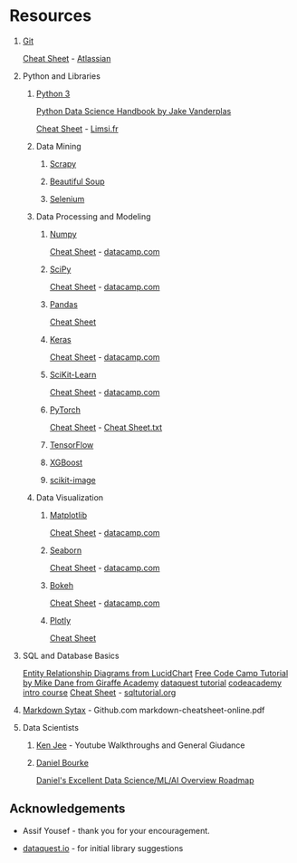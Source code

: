 # Resources

1.  [Git](https://git-scm.com/docs)

    [Cheat Sheet](https://github.com/aespositoiii/Resources/blob/master/SWTM-2088_Atlassian-Git-Cheatsheet-1.pdf) - [Atlassian](https://www.atlassian.com/git/tutorials/atlassian-git-cheatsheet)

1.  Python and Libraries

    1.  [Python 3](https://docs.python.org/3/)

        [Python Data Science Handbook by Jake Vanderplas](https://jakevdp.github.io/PythonDataScienceHandbook/)
        
        [Cheat Sheet](https://github.com/aespositoiii/Resources/blob/master/mementopython3-english.pdf) - [Limsi.fr](https://perso.limsi.fr/pointal/python:memento)

    1.  Data Mining
        1.  [Scrapy](https://docs.scrapy.org/en/latest/index.html)

        1.  [Beautiful Soup](https://www.crummy.com/software/BeautifulSoup/bs4/doc/)

        1.  [Selenium](https://selenium-python.readthedocs.io/)

    1.  Data Processing and Modeling
        1.  [Numpy](https://numpy.org/doc/1.19/index.html)

            [Cheat Sheet](https://github.com/aespositoiii/Resources/blob/master/Numpy_Python_Cheat_Sheet.pdf) - [datacamp.com](https://www.datacamp.com/community/blog/python-numpy-cheat-sheet)

        1.  [SciPy](https://docs.scipy.org/doc/scipy/reference/)

            [Cheat Sheet](https://github.com/aespositoiii/Resources/blob/master/Python_SciPy_Cheat_Sheet_Linear_Algebra.pdf) - [datacamp.com](https://www.datacamp.com/community/blog/python-scipy-cheat-sheet)

        1.  [Pandas](https://pandas.pydata.org/pandas-docs/stable/user_guide/index.html)

            [Cheat Sheet](https://github.com/aespositoiii/Resources/blob/master/Pandas_Cheat_Sheet.pdf)

        1.  [Keras](https://keras.io/guides/functional_api/)

            [Cheat Sheet](https://github.com/aespositoiii/Resources/blob/master/Keras_Cheat_Sheet_Python.pdf) - [datacamp.com](https://www.datacamp.com/community/blog/keras-cheat-sheet)

        1.  [SciKit-Learn](https://scikit-learn.org/stable/user_guide.html)

            [Cheat Sheet](https://github.com/aespositoiii/Resources/blob/master/Scikit_Learn_Cheat_Sheet_Python.pdf) - [datacamp.com](https://www.datacamp.com/community/blog/scikit-learn-cheat-sheet)

        1.  [PyTorch](https://pytorch.org/docs/stable/index.html)

            [Cheat Sheet](https://pytorch.org/tutorials/beginner/ptcheat.html) - [Cheat Sheet.txt](https://pytorch.org/tutorials/_sources/beginner/ptcheat.rst.txt)
        
        1.  [TensorFlow](https://www.tensorflow.org/tutorials)

        1.  [XGBoost](https://xgboost.readthedocs.io/en/latest/python/python_intro.html)

        1.  [scikit-image](https://scikit-image.org/)

    1.  Data Visualization
        1.  [Matplotlib](https://matplotlib.org/)

            [Cheat Sheet]() - [datacamp.com](https://www.datacamp.com/community/blog/python-matplotlib-cheat-sheet)

        1.  [Seaborn](https://seaborn.pydata.org/)

            [Cheat Sheet]() - [datacamp.com](https://www.datacamp.com/community/blog/seaborn-cheat-sheet-python)

        1.  [Bokeh](https://docs.bokeh.org/en/latest/)

            [Cheat Sheet]() - [datacamp.com](https://www.datacamp.com/community/blog/bokeh-cheat-sheet-python)

        1.  [Plotly](https://plotly.com/python/)

            [Cheat Sheet]()




1.  SQL and Database Basics

    [Entity Relationship Diagrams from LucidChart](https://www.lucidchart.com/pages/er-diagrams)
    [Free Code Camp Tutorial by Mike Dane from Giraffe Academy](https://www.youtube.com/watch?v=HXV3zeQKqGY)
    [dataquest tutorial](https://www.dataquest.io/blog/sql-basics/)
    [codeacademy intro course](https://www.codecademy.com/learn/learn-sql)
    [Cheat Sheet](https://github.com/aespositoiii/Resources/blob/master/SQL-cheat-sheet.pdf) - [sqltutorial.org](sqltutorial.org)

1. [Markdown Sytax](https://github.com/aespositoiii/Resources/blob/master/markdown-cheatsheet-online.pdf) - Github.com
        markdown-cheatsheet-online.pdf

1. Data Scientists

    1. [Ken Jee](https://www.youtube.com/channel/UCiT9RITQ9PW6BhXK0y2jaeg) - Youtube
    Walkthroughs and General Giudance

    1. [Daniel Bourke](https://www.youtube.com/channel/UCr8O8l5cCX85Oem1d18EezQ)

        [Daniel's Excellent Data Science/ML/AI Overview Roadmap](https://whimsical.com/machine-learning-roadmap-2020-CA7f3ykvXpnJ9Az32vYXva)

## Acknowledgements

* Assif Yousef - thank you for your encouragement.

* [dataquest.io](https://www.dataquest.io/blog/15-python-libraries-for-data-science/) - for initial library suggestions
